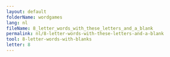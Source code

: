 ```yaml
---
layout: default
folderName: wordgames
lang: nl
fileName: 8_letter_words_with_these_letters_and_a_blank
permalink: nl/8-letter-words-with-these-letters-and-a-blank
tool: 8-letter-words-with-blanks
letter: 8
---
```

